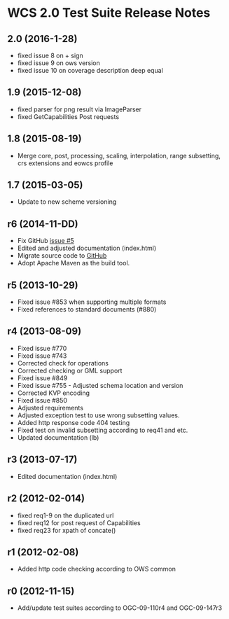 # WCS 2.0 Test Suite Release Notes

## 2.0 (2016-1-28)

- fixed issue 8 on + sign
- fixed issue 9 on ows version
- fixed issue 10 on coverage description deep equal  

## 1.9 (2015-12-08)

- fixed parser for png result via ImageParser
- fixed GetCapabilities Post requests

## 1.8 (2015-08-19)

- Merge core, post, processing, scaling, interpolation, range subsetting, crs extensions and eowcs profile

## 1.7 (2015-03-05)

- Update to new scheme versioning

## r6 (2014-11-DD)

- Fix GitHub [issue #5](https://github.com/opengeospatial/ets-wcs20/issues/5)
- Edited and adjusted documentation (index.html)
- Migrate source code to [GitHub](https://github.com/opengeospatial/ets-wcs20)
- Adopt Apache Maven as the build tool.

## r5 (2013-10-29) 

- Fixed issue #853 when supporting multiple formats
- Fixed references to standard documents (#880)

## r4 (2013-08-09)

- Fixed issue #770
- Fixed issue #743
- Corrected check for operations
- Corrected checking or GML support
- Fixed issue #849
- Fixed issue #755 - Adjusted schema location and version
- Corrected KVP encoding
- Fixed issue #850
- Adjusted requirements  
- Adjusted exception test to use wrong subsetting values.
- Added http response code 404 testing
- Fixed test on invalid subsetting according to req41 and etc.
- Updated documentation (lb)

## r3 (2013-07-17)

- Edited documentation (index.html)

## r2 (2012-02-014)

- fixed req1-9 on the duplicated url
- fixed req12 for post request of Capabilities
- fixed req23 for xpath of concate()

## r1 (2012-02-08)
- Added http code checking according to OWS common

## r0 (2012-11-15)
- Add/update test suites according to OGC-09-110r4 and OGC-09-147r3
